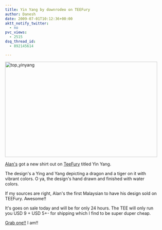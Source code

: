 ```yaml
---
title: Yin Yang by downrodeo on TEEFury
author: Danesh
date: 2009-07-01T10:12:36+00:00
aktt_notify_twitter:
  - no
pvc_views:
  - 2515
dsq_thread_id:
  - 892145614

---
```

[<img loading="lazy" class="alignnone size-medium wp-image-1592" title="top_yinyang" src="/wp-content/uploads/2009/07/top_yinyang-500x312.jpg" alt="top_yinyang" width="500" height="312" srcset="/wp-content/uploads/2009/07/top_yinyang-500x312.jpg 500w, /wp-content/uploads/2009/07/top_yinyang.jpg 640w" sizes="(max-width: 500px) 100vw, 500px" />][1]

[Alan's][2] got a new shirt out on [TeeFury][3] titled Yin Yang.

The design's a Ying and Yang depicting a dragon and a tiger on it with vibrant colors. O ya, the design's hand drawn and finished with water colors.

If my sources are right, Alan's the first Malaysian to have his design sold on TEEFury. Awesome!!

It's goes on sale today and will be for only 24 hours. The TEE will only run you USD 9 + USD 5+- for shipping which I find to be super duper cheap.

[Grab one!!][3] I am!!

 [1]: /wp-content/uploads/2009/07/top_yinyang.jpg
 [2]: http://alanbernard.com/
 [3]: http://www.teefury.com/